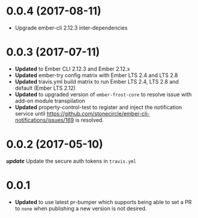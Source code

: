 # 0.0.4 (2017-08-11)
* Upgrade ember-cli 2.12.3 inter-dependencies

# 0.0.3 (2017-07-11)
* **Updated** to Ember CLI 2.12.3 and Ember 2.12.x
* **Updated** ember-try config matrix with Ember LTS 2.4 and LTS 2.8
* **Updated** travis.yml build matrix to run Ember LTS 2.4, LTS 2.8 and default (Ember LTS 2.12)
* **Updated** to upgraded version of `ember-frost-core` to resolve issue with add-on module transpilation
* **Updated** property-control-test to register and inject the notification service until https://github.com/stonecircle/ember-cli-notifications/issues/169 is resolved.

# 0.0.2 (2017-05-10)
***update*** Update the secure auth tokens in `travis.yml`


# 0.0.1
* **Updated** to use latest pr-bumper which supports being able to set a PR to `none` when publishing a new version is not desired.

